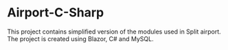 # Airport-C-Sharp
This project contains simplified version of the modules used in Split airport. The project is created using Blazor, C# and MySQL.
